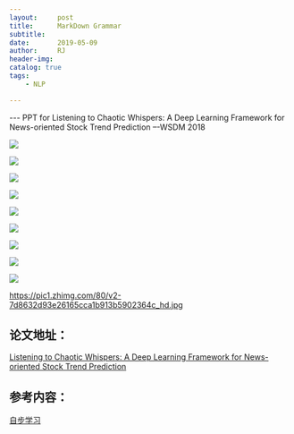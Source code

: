 ```yaml
---
layout:     post
title:      MarkDown Grammar
subtitle:   
date:       2019-05-09
author:     RJ
header-img: 
catalog: true
tags:
    - NLP

---
```

<p id = "build"></p>
---
PPT for Listening to Chaotic Whispers: A Deep Learning Framework for News-oriented Stock Trend Prediction –-WSDM 2018

![](https://pic4.zhimg.com/80/v2-b72c79175e6dd58c16b6b04f1043639b_hd.jpg)

![](https://pic1.zhimg.com/80/v2-69d8e96e87007404b56d38b8cdbed5fc_hd.jpghttps://pic1.zhimg.com/80/v2-69d8e96e87007404b56d38b8cdbed5fc_hd.jpg)

![](https://pic1.zhimg.com/80/v2-2822db4832ab13ae1125689f0ac32a74_hd.jpg)

![](https://pic2.zhimg.com/80/v2-2be3f56aa58f5b10a6d71d57ae8a9b8d_hd.jpg)

![](https://pic2.zhimg.com/80/v2-2be3f56aa58f5b10a6d71d57ae8a9b8d_hd.jpg)

![](https://pic3.zhimg.com/80/v2-d71452876fb52129fd70dc66dadb8386_hd.jpg)

![](https://pic2.zhimg.com/80/v2-6fbb6c6104e978026f368543da289311_hd.jpg)

![](https://pic1.zhimg.com/80/v2-2bcdeb1fe1fd4b7b0c477b6a68bd88b4_hd.jpg)

![](https://pic1.zhimg.com/80/v2-f5d4d50c7ce2484e67e8e0b2879b71a8_hd.jpg)

https://pic1.zhimg.com/80/v2-7d8632d93e26165cca1b913b5902364c_hd.jpg

## 论文地址：
[Listening to Chaotic Whispers: A Deep Learning Framework for News-oriented Stock Trend Prediction ](https://arxiv.org/abs/1712.02136)
## 参考内容：
[自步学习](https://blog.csdn.net/weixin_37805505/article/details/79144854)